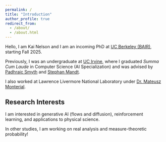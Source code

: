 ```yaml
---
permalink: /
title: "Introduction"
author_profile: true
redirect_from: 
  - /about/
  - /about.html
---
```


Hello, I am Kai Nelson and I am an incoming PhD at [UC Berkeley (BAIR)](https://bair.berkeley.edu/), starting Fall 2025.

Previously, I was an undergraduate at [UC Irvine](https://uci.edu/), where I graduated *Summa Cum Laude* in Computer Science (AI Specialization) and was advised by [Padhraic Smyth](https://www.ics.uci.edu/~smyth/) and [Stephan Mandt](https://mandt.ai/).

I also worked at Lawrence Livermore National Laboratory under [Dr. Mateusz Monterial](https://www.monterial.com/).

## Research Interests

I am interested in generative AI (flows and diffusion), reinforcement learning, and applications to physical science. 

In other studies, I am working on real analysis and measure-theoretic probability!
